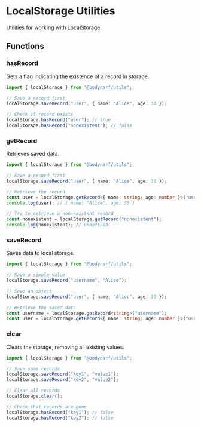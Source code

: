 # LocalStorage Utilities

Utilities for working with LocalStorage.

## Functions

### hasRecord

Gets a flag indicating the existence of a record in storage.

```typescript
import { localStorage } from "@bodynarf/utils";

// Save a record first
localStorage.saveRecord("user", { name: "Alice", age: 30 });

// Check if record exists
localStorage.hasRecord("user"); // true
localStorage.hasRecord("nonexistent"); // false
```

### getRecord

Retrieves saved data.

```typescript
import { localStorage } from "@bodynarf/utils";

// Save a record first
localStorage.saveRecord("user", { name: "Alice", age: 30 });

// Retrieve the record
const user = localStorage.getRecord<{ name: string; age: number }>("user");
console.log(user); // { name: "Alice", age: 30 }

// Try to retrieve a non-existent record
const nonexistent = localStorage.getRecord("nonexistent");
console.log(nonexistent); // undefined
```

### saveRecord

Saves data to local storage.

```typescript
import { localStorage } from "@bodynarf/utils";

// Save a simple value
localStorage.saveRecord("username", "Alice");

// Save an object
localStorage.saveRecord("user", { name: "Alice", age: 30 });

// Retrieve the saved data
const username = localStorage.getRecord<string>("username");
const user = localStorage.getRecord<{ name: string; age: number }>("user");
```

### clear

Clears the storage, removing all existing values.

```typescript
import { localStorage } from "@bodynarf/utils";

// Save some records
localStorage.saveRecord("key1", "value1");
localStorage.saveRecord("key2", "value2");

// Clear all records
localStorage.clear();

// Check that records are gone
localStorage.hasRecord("key1"); // false
localStorage.hasRecord("key2"); // false
